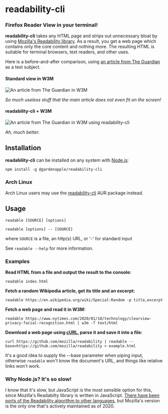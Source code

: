 # readability-cli

### Firefox Reader View in your terminal!

**readability-cli** takes any HTML page and strips out unnecessary bloat by using [Mozilla's Readability library](https://github.com/mozilla/readability). As a result, you get a web page which contains only the core content and nothing more. The resulting HTML is suitable for terminal browsers, text readers, and other uses.

Here is a before-and-after comparison, using [an article from The Guardian](https://www.theguardian.com/technology/2018/jul/23/tech-industry-wealth-futurism-transhumanism-singularity) as a test subject.

#### Standard view in W3M

![An article from The Guardian in W3M](https://i.imgur.com/yRQ2ryz.png "Standard view in W3M")

*So much useless stuff that the main article does not even fit on the screen!*

#### readability-cli + W3M
![An article from The Guardian in W3M using readability-cli](https://i.imgur.com/Es9QNpI.png "readability-cli with W3M")

*Ah, much better.*

## Installation

**readability-cli** can be installed on any system with [Node.js](https://nodejs.org/en/):

`npm install -g @gardenapple/readability-cli`

### Arch Linux

Arch Linux users may use the [readability-cli](https://aur.archlinux.org/packages/readability-cli/) AUR package instead.

## Usage

`readable [SOURCE] [options]`

`readable [options] -- [SOURCE]`

where `SOURCE` is a file, an http(s) URL, or '-' for standard input

See `readable --help` for more information.


### Examples

**Read HTML from a file and output the result to the console:**

`readable index.html`

**Fetch a random Wikipedia article, get its title and an excerpt:**

`readable https://en.wikipedia.org/wiki/Special:Random -p title,excerpt`

**Fetch a web page and read it in W3M:**

`readable https://www.nytimes.com/2020/01/18/technology/clearview-privacy-facial-recognition.html | w3m -T text/html`

**Download a web page using [cURL](https://en.wikipedia.org/wiki/CURL), parse it and save it into a file:**

`curl https://github.com/mozilla/readability | readable --base=https://github.com/mozilla/readability > example.html`

It's a good idea to supply the --base parameter when piping input, otherwise `readable` won't know the document's URL, and things like relative links won't work.

### Why Node.js? It's so slow!

I know that it's slow, but JavaScript is the most sensible option for this, since Mozilla's Readabilty library is written in JavaScript. [There have been ports of the Readability algorithm to other languages](https://github.com/masukomi/arc90-readability), but Mozilla's version is the only one that's actively maintained as of 2020.
